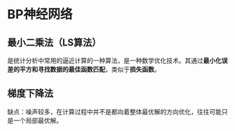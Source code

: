 # BP神经网络

## 最小二乘法（LS算法）

​		是统计分析中常用的逼近计算的一种算法，是一种数学优化技术。其通过**最小化误差的平方和寻找数据的最佳函数匹配**，类似于**损失函数**。



## 梯度下降法

​	缺点：噪声较多，在计算过程中并不是都向着整体最优解的方向优化，往往可能只是一个局部最优解。